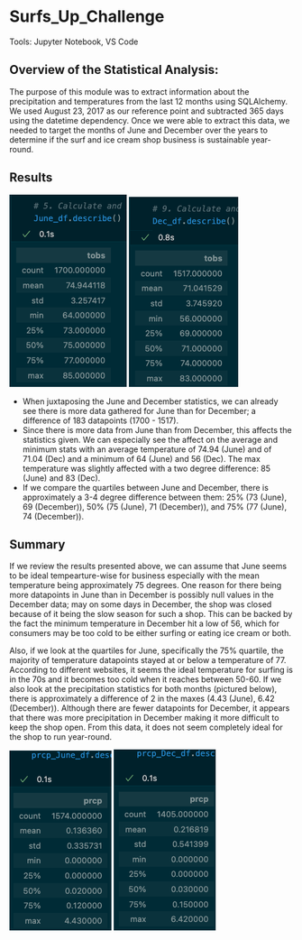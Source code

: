 # Surfs_Up_Challenge
Tools: Jupyter Notebook, VS Code

## Overview of the Statistical Analysis:
The purpose of this module was to extract information about the precipitation and temperatures from the last 12 months using SQLAlchemy. We used August 23, 2017 as our reference point and subtracted 365 days using the datetime dependency. Once we were able to extract this data, we needed to target the months of June and December over the years to determine if the surf and ice cream shop business is sustainable year-round.

## Results
![June_stats.png](Images/June_stats.png) ![Dec_stats.png](Images/Dec_stats.png)

- When juxtaposing the June and December statistics, we can already see there is more data gathered for June than for December; a difference of 183 datapoints (1700 - 1517). 
- Since there is more data from June than from December, this affects the statistics given. We can especially see the affect on the average and minimum stats with an average temperature of 74.94 (June) and of 71.04 (Dec) and a minimum of 64 (June) and 56 (Dec). The max temperature was slightly affected with a two degree difference: 85 (June) and 83 (Dec).
- If we compare the quartiles between June and December, there is approximately a 3-4 degree difference between them: 25% (73 (June), 69 (December)), 50% (75 (June), 71 (December)), and 75% (77 (June), 74 (December)).


## Summary
If we review the results presented above, we can assume that June seems to be ideal tempearture-wise for business especially with the mean temperature being approximately 75 degrees. One reason for there being more datapoints in June than in December is possibly null values in the December data; may on some days in December, the shop was closed because of it being the slow season for such a shop. This can be backed by the fact the minimum temperature in December hit a low of 56, which for consumers may be too cold to be either surfing or eating ice cream or both. 

Also, if we look at the quartiles for June, specifically the 75% quartile, the majority of temperature datapoints stayed at or below a temperature of 77. According to different websites, it seems the ideal temperature for surfing is in the 70s and it becomes too cold when it reaches between 50-60. If we also look at the precipitation statistics for both months (pictured below), there is approximately a difference of 2 in the maxes (4.43 (June), 6.42 (December)). Although there are fewer datapoints for December, it appears that there was more precipitation in December making it more difficult to keep the shop open. From this data, it does not seem completely ideal for the shop to run year-round.


![June_prcp.png](Images/June_prcp.png) ![Dec_prcp.png](Images/Dec_prcp.png)
